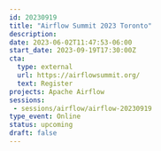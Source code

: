 ```yaml
---
id: 20230919
title: "Airflow Summit 2023 Toronto"
description: 
date: 2023-06-02T11:47:53-06:00
start_date: 2023-09-19T17:30:00Z
cta: 
  type: external
  url: https://airflowsummit.org/
  text: Register
projects: Apache Airflow
sessions: 
 - sessions/airflow/airflow-20230919
type_event: Online
status: upcoming
draft: false
---
```




